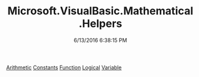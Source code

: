 ﻿---
title: Microsoft.VisualBasic.Mathematical.Helpers
date: 6/13/2016 6:38:15 PM
---

[Arithmetic](T-Microsoft.VisualBasic.Mathematical.Helpers.Arithmetic.html)
[Constants](T-Microsoft.VisualBasic.Mathematical.Helpers.Constants.html)
[Function](T-Microsoft.VisualBasic.Mathematical.Helpers.Function.html)
[Logical](T-Microsoft.VisualBasic.Mathematical.Helpers.Logical.html)
[Variable](T-Microsoft.VisualBasic.Mathematical.Helpers.Variable.html)
